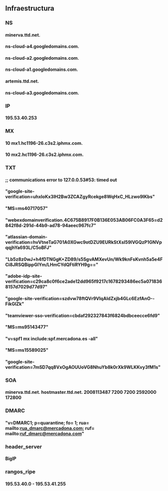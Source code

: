 # 
## Infraestructura
### NS
#### minerva.ttd.net.
#### ns-cloud-a4.googledomains.com.
#### ns-cloud-a2.googledomains.com.
#### ns-cloud-a1.googledomains.com.
#### artemis.ttd.net.
#### ns-cloud-a3.googledomains.com.

### IP
#### 195.53.40.253

### MX
#### 10 mx1.hc1196-26.c3s2.iphmx.com.
#### 10 mx2.hc1196-26.c3s2.iphmx.com.

### TXT
#### ;; communications error to 127.0.0.53#53: timed out
#### "google-site-verification=uhxloKx3IH2Bw3ZCAZgyRcekge8WqHxC_HLzwo9IKbs"
#### "MS=ms40717057"
#### "webexdomainverification.4C675B8917F0B136E053AB06FC0A3F65=d2842f8d-291d-44b9-ad78-94aeec967fc7"
#### "atlassian-domain-verification=hvVtneTaG701A0XGwc9otDZU9EURkStXsI59IVGQzP1GNVpqqjhYa693L/C5oBFJ"
#### "Lb5z8z0wJ+h4fDTNGgK+ZD89/s5SgvAMXevUn/Wk9knFsKvnh5a5e4FCi8JRSQBippGlYm/LHmCYdQFtiRYH9g=="
#### "adobe-idp-site-verification=c29ca8c0f6ce2ade12dd965f9217c1678293486ec5a0718368157d7029d77d97"
#### "google-site-verification=szdvw78ftQVr9VIqAldZxjb4GLc6EzfAnO--FikGlZk"
#### "teamviewer-sso-verification=cbdaf292327843f6824bdbceecce6fd9"
#### "MS=ms95143477"
#### "v=spf1 mx include:spf.mercadona.es -all"
#### "MS=ms15589025"
#### "google-site-verification=7mSD7qq8VxOgAOUUoVG8NhuYb8k0rXk9WLKKvy3fM1s"

### SOA
#### minerva.ttd.net. hostmaster.ttd.net. 2008113487 7200 7200 2592000 172800

### DMARC
#### "v=DMARC1; p=quarantine; fo= 1; rua= mailto:rua_dmarc@mercadona.com; ruf= mailto:ruf_dmarc@mercadona.com"

### header_server
#### BigIP

### rangos_ripe
#### 195.53.40.0 - 195.53.41.255

